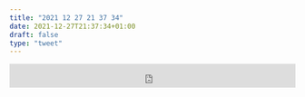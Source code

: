 ```yaml
---
title: "2021 12 27 21 37 34"
date: 2021-12-27T21:37:34+01:00
draft: false
type: "tweet"
---
```

<iframe style="border: 0; width: 100%; height: 42px;" src="https://bandcamp.com/EmbeddedPlayer/album=3988878580/size=small/bgcol=ffffff/linkcol=0687f5/transparent=true/" seamless><a href="https://adamwakeman.bandcamp.com/album/a-handful-of-memories">A Handful Of Memories by Adam Wakeman</a></iframe>

